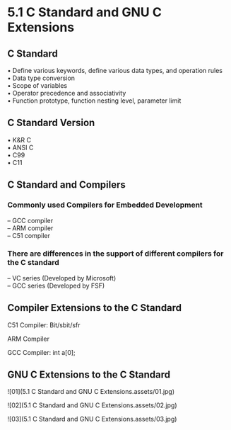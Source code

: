 # 5.1 C Standard and GNU C Extensions



## C Standard

• Define various keywords, define various data types, and operation rules  
• Data type conversion  
• Scope of variables  
• Operator precedence and associativity  
• Function prototype, function nesting level, parameter limit  

## C Standard Version

• K&R C  
• ANSI C  
• C99  
• C11  



## C Standard and Compilers

### Commonly used Compilers for Embedded Development

– GCC compiler  
– ARM compiler  
– C51 compiler  

### There are differences in the support of different compilers for the C standard

– VC series (Developed by Microsoft)   
– GCC series (Developed by FSF)



## Compiler Extensions to the C Standard

C51 Compiler: Bit/sbit/sfr

ARM Compiler

GCC Compiler: int a[0];



## GNU C Extensions to the C Standard

![01](5.1 C Standard and GNU C Extensions.assets/01.jpg)

![02](5.1 C Standard and GNU C Extensions.assets/02.jpg)

![03](5.1 C Standard and GNU C Extensions.assets/03.jpg)